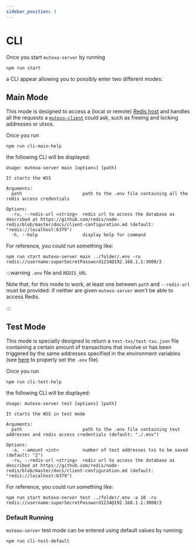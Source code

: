 ```yaml
---
sidebar_position: 3
---
```


# CLI

Once you start `mutexo-server` by running

```
npm run start
```

a CLI appear allowing you to possibly enter two different modes:

## Main Mode

This mode is designed to access a (local or remote) [Redis host](https://redis.io/docs/latest/operate/oss_and_stack/install/install-redis/) and handles all the requests a [`mutexo-client`](https://github.com/HarmonicLabs/mutexo-client) could ask, such as freeing and locking addresses or utxos.

Once you run

```
npm run cli-main-help
```

the following CLI will be displayed:

```
Usage: mutexo-server main [options] [path]

It starts the WSS

Arguments:
  path                       path to the .env file containing all the redis access credentials

Options:
  -ru, --redis-url <string>  redis url to access the database as described at https://github.com/redis/node-redis/blob/master/docs/client-configuration.md (default: "redis://localhost:6379")
  -h, --help                 display help for command
```

For reference, you could run something like:

```
npm run start mutexo-server main ../folder/.env -ru redis://username:superSecretPassword1234@192.168.1.1:3000/3
```

:::warning `.env` file and `REDIS_URL`

Note that, for this mode to work, at least one between `path` and `--redis-url` must be provided: if neither are given `mutexo-server` won't be able to access Redis.

:::

## Test Mode

This mode is specially designed to return a `test-txs/test-txs.json` file containing a certain amount of transactions that involve or has been triggered by the same addresses specified in the environment variables (see [here](getting-started.md#local-development) to properly set the `.env` file).

Once you run

```
npm run cli-test-help
```

the following CLI will be displayed:

```
Usage: mutexo-server test [options] [path]

It starts the WSS in test mode

Arguments:
  path                       path to the .env file containing test addresses and redis access credentials (default: "./.env")

Options:
  -a, --amount <int>         number of test addresses txs to be saved (default: "2")
  -ru, --redis-url <string>  redis url to access the database as described at https://github.com/redis/node-redis/blob/master/docs/client-configuration.md (default: "redis://localhost:6379")
```

For reference, you could run something like:

```
npm run start mutexo-server test ../folder/.env -a 10 -ru redis://username:superSecretPassword1234@192.168.1.1:3000/3
```

### Default Running

`mutexo-server` test mode can be entered using default values by running:

```
npm run cli-test-default
```